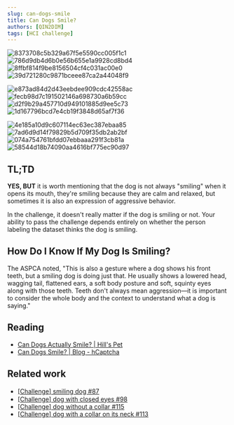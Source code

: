 ```yaml
---
slug: can-dogs-smile
title: Can Dogs Smile?
authors: [QIN2DIM]
tags: [HCI challenge]
---
```


![8373708c5b329a67f5e5590cc005f1c1](https://user-images.githubusercontent.com/62018067/191719203-c559cb80-30be-410a-826c-4e1e26e72a1a.png) ![786d9db4d6b0e56b655e1a9928cd8bd4](https://r2-datalake.echosec.top/blog-obs/2023/10/786d9db4d6b0e56b655e1a9928cd8bd4.png) ![8ffbf814f9be8156504cf4c031ac00e0](https://user-images.githubusercontent.com/62018067/191719892-65d76e4a-66f2-4486-9e69-28a5e93cc54c.png)![39d721280c9871bceee87ca2a44048f9](https://r2-datalake.echosec.top/blog-obs/2023/10/39d721280c9871bceee87ca2a44048f9.png)

![e873ad84d2d43eebdee909cdc42558ac](https://r2-datalake.echosec.top/blog-obs/2023/10/e873ad84d2d43eebdee909cdc42558ac.png) ![fecb98d7c191502146a698730a6b59cc](https://r2-datalake.echosec.top/blog-obs/2023/10/fecb98d7c191502146a698730a6b59cc.png) ![d2f9b29a457710d949101885d9ee5c73](https://r2-datalake.echosec.top/blog-obs/2023/10/d2f9b29a457710d949101885d9ee5c73.png) ![1d167796bcd7e4cb19f3848d65af7f36](https://r2-datalake.echosec.top/blog-obs/2023/10/1d167796bcd7e4cb19f3848d65af7f36.png)

![4e185a10d9c607114ec63ec387ebaa85](https://r2-datalake.echosec.top/blog-obs/2023/10/4e185a10d9c607114ec63ec387ebaa85.png) ![7ad6d9d14f79829b5d709f35db2ab2bf](https://user-images.githubusercontent.com/62018067/191720723-5f55fe14-e37d-4eff-8b65-cb6088201ed5.png) ![074a754761bfdd07ebbaaa291f3cb81a](https://r2-datalake.echosec.top/blog-obs/2023/10/074a754761bfdd07ebbaaa291f3cb81a.png) ![58544d18b74090aa4616bf775ec90d97](https://user-images.githubusercontent.com/62018067/191720941-70319041-82e3-4194-ab79-9dab8b23a954.png)

## TL;TD

**YES, BUT** it is worth mentioning that the dog is not always "smiling" when it opens its mouth, they're smiling because they are calm and relaxed, but sometimes it is also an expression of aggressive behavior.

In the challenge, it doesn't really matter if the dog is smiling or not. Your ability to pass the challenge depends entirely on whether the person labeling the dataset thinks the dog is smiling.

## How Do I Know If My Dog Is Smiling?

The ASPCA noted, "This is also a gesture where a dog shows his front teeth, but a smiling dog is doing just that. He usually shows a lowered head, wagging tail, flattened ears, a soft body posture and soft, squinty eyes along with those teeth. Teeth don't always mean aggression—it is important to consider the whole body and the context to understand what a dog is saying."

## Reading

- [Can Dogs Actually Smile? | Hill's Pet](https://www.hillspet.com/dog-care/behavior-appearance/can-dogs-smile)
- [Can Dogs Smile? | Blog - hCaptcha](https://www.hcaptcha.com/post/can-dogs-smile)

## Related work

- [[Challenge] smiling ԁog #87](https://github.com/QIN2DIM/hcaptcha-challenger/issues/87)
- [[Challenge] dog with closed eyes #98](https://github.com/QIN2DIM/hcaptcha-challenger/issues/98)
- [[Challenge] dog without a collar #115](https://github.com/QIN2DIM/hcaptcha-challenger/issues/115)
- [[Challenge] dog with a collar on its neck #113](https://github.com/QIN2DIM/hcaptcha-challenger/issues/113)

